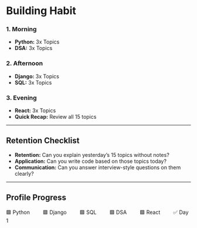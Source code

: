 # Building Habit

### 1. Morning

- **Python:** 3x Topics
- **DSA:** 3x Topics

### 2. Afternoon

- **Django:** 3x Topics
- **SQL:** 3x Topics

### 3. Evening

- **React:** 3x Topics
- **Quick Recap:** Review all 15 topics

---

## Retention Checklist

- **Retention:** Can you explain yesterday’s 15 topics without notes?
- **Application:** Can you write code based on those topics today?
- **Communication:** Can you answer interview-style questions on them clearly?

---

## Profile Progress

🟩 Python &emsp;&emsp; 🟩 Django &emsp;&emsp; 🟩 SQL &emsp;&emsp; 🟩 DSA &emsp;&emsp; 🟩 React &emsp;&emsp; ✅ Day 1
